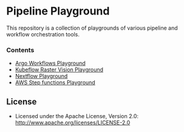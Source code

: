 # Pipeline Playground

This repository is a collection of playgrounds of various pipeline and workflow orchestration tools.


### Contents

- [Argo Workflows Playground](./argo-workflows)
- [Kubeflow Raster Vision Playground](./kubeflow/rv)
- [Nextflow Playground](./nextflow)
- [AWS Step functions Playground](./step-functions)

## License

* Licensed under the Apache License, Version 2.0: http://www.apache.org/licenses/LICENSE-2.0

